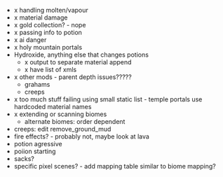 - x handling molten/vapour
- x material damage
- x gold collection? - nope
- x passing info to potion
- x ai danger
- x holy mountain portals
- Hydroxide, anything else that changes potions
  - x output to separate material append
  - x have list of xmls
- x other mods - parent depth issues?????
  - grahams
  - creeps
- x too much stuff failing using small static list - temple portals use hardcoded material names
- x extending or scanning biomes
  - alternate biomes: order dependent
- creeps: edit remove_ground_mud
- fire effects? - probably not, maybe look at lava
- potion agressive
- poiion starting
- sacks?
- specific pixel scenes? - add mapping table similar to biome mapping?
